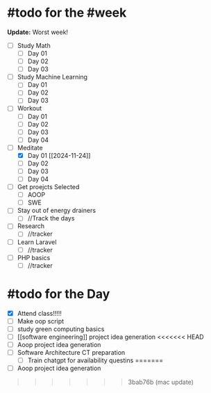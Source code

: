 # #todo for the #week

**Update:** Worst week!

- [ ] Study Math
	- [ ] Day 01 
	- [ ] Day 02
	- [ ] Day 03
- [ ] Study Machine Learning
	- [ ] Day 01
	- [ ] Day 02
	- [ ] Day 03
- [ ] Workout
	- [ ] Day 01
	- [ ] Day 02
	- [ ] Day 03
	- [ ] Day 04
- [ ] Meditate
	- [x] Day 01 [[2024-11-24]]
	- [ ] Day 02
	- [ ] Day 03
	- [ ] Day 04 
- [ ] Get proejcts Selected
	- [ ] AOOP
	- [ ] SWE
- [ ] Stay out of energy drainers
	- [ ] //Track the days
- [ ] Research
	- [ ] //tracker
- [ ] Learn Laravel
	- [ ] //tracker
- [ ] PHP basics
	- [ ] //tracker

# #todo for the Day

- [x] Attend class!!!!!
- [ ] Make oop script
- [ ] study green computing basics
- [ ] [[software engineering]] project idea generation
<<<<<<< HEAD
- [ ] Aoop project idea generation
- [ ] Software Architecture CT preparation
	- [ ] Train chatgpt for availability questins
=======
- [ ] Aoop project idea generation
>>>>>>> 3bab76b (mac update)

